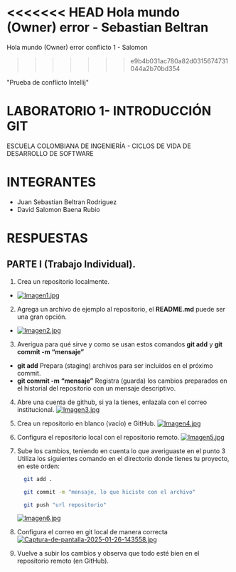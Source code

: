 <<<<<<< HEAD
Hola mundo (Owner) error - Sebastian Beltran 
=======
Hola mundo (Owner) error conflicto 1 - Salomon
>>>>>>> e9b4b031ac780a82d0315674731044a2b70bd354

"Prueba de conflicto Intellij" 

# LABORATORIO 1- INTRODUCCIÓN GIT
ESCUELA COLOMBIANA DE INGENIERÍA - CICLOS DE VIDA DE DESARROLLO DE SOFTWARE

# INTEGRANTES
- Juan Sebastian Beltran Rodriguez 
- David Salomon Baena Rubio

# RESPUESTAS  
## PARTE I (Trabajo Individual). 

1.	Crea un repositorio localmente.

- [![Imagen1.jpg](https://i.postimg.cc/MKHj12tt/Imagen1.jpg)](https://postimg.cc/Yhc9wP5m)


2.	Agrega un archivo de ejemplo al repositorio, el **README.md** puede ser una gran opción.

- [![Imagen2.jpg](https://i.postimg.cc/htFPvHYX/Imagen2.jpg)](https://postimg.cc/qzLdZZ4r)


3.	Averigua para qué sirve y como se usan estos comandos **git add** y **git commit -m “mensaje”**
- **git add** Prepara (staging) archivos para ser incluidos en el próximo commit.
- **git commit -m “mensaje”** Registra (guarda) los cambios preparados en el historial del repositorio con un mensaje descriptivo.


4. Abre una cuenta de github, si ya la tienes, enlazala con el correo institucional.
    [![Imagen3.jpg](https://i.postimg.cc/TYnhVdgV/Imagen3.jpg)](https://postimg.cc/hfPSgqCv)
   
   
5.	Crea un repositorio en blanco (vacío) e GitHub.
    [![Imagen4.jpg](https://i.postimg.cc/hP8PJCRM/Imagen4.jpg)](https://postimg.cc/zVB16FBR)

   
6.	Configura el repositorio local con el repositorio remoto.
    [![Imagen5.jpg](https://i.postimg.cc/nzQnn214/Imagen5.jpg)](https://postimg.cc/sQykcpqx)
  

7.	Sube los cambios, teniendo en cuenta lo que averiguaste en el punto 3
    Utiliza los siguientes comando en el directorio donde tienes tu proyecto, en este orden:
   	```bash
      git add .
    ```

    ```bash
      git commit -m "mensaje, lo que hiciste con el archivo"
    ```

    ```bash
      git push "url repositorio"
    ```
    [![Imagen6.jpg](https://i.postimg.cc/fynDydH6/Imagen6.jpg)](https://postimg.cc/njk6wXfk)


8.	Configura el correo en git local de manera correcta
    [![Captura-de-pantalla-2025-01-26-143558.jpg](https://i.postimg.cc/W4BQwvMZ/Captura-de-pantalla-2025-01-26-143558.jpg)](https://postimg.cc/kVy17LYM)


9.	Vuelve a subir los cambios y observa que todo esté bien en el repositorio remoto (en GitHub).

